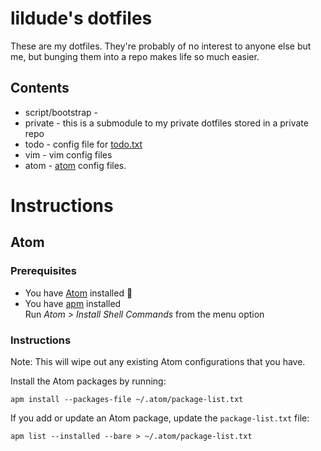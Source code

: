 # lildude's dotfiles

These are my dotfiles.  They're probably of no interest to anyone else but me, but bunging them into a repo makes life so much easier.

## Contents

* script/bootstrap -
* private - this is a submodule to my private dotfiles stored in a private repo
* todo - config file for [todo.txt](http://todotxt.com/)
* vim - vim config files
* atom - [atom](http://atom.io) config files.

# Instructions


## Atom
### Prerequisites

- You have [Atom](https://atom.io/) installed :rocket:
- You have [apm](https://github.com/atom/apm) installed  
  Run *Atom > Install Shell Commands* from the menu option

### Instructions

Note: This will wipe out any existing Atom configurations that you have.

Install the Atom packages by running:

```
apm install --packages-file ~/.atom/package-list.txt
```

If you add or update an Atom package, update the `package-list.txt` file:

```
apm list --installed --bare > ~/.atom/package-list.txt
```
